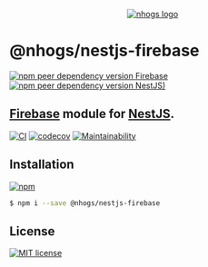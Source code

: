 <p align="center">
  <a href="https://github.com/Nhogs"><img alt="nhogs logo" src="https://nhogs.com/nhogs_192.png"></a>
</p>

# @nhogs/nestjs-firebase

[![npm peer dependency version Firebase](https://img.shields.io/npm/dependency-version/@nhogs/nestjs-firebase/peer/firebase?label=Firebase&logo=firebase)](https://firebase.google.com/)
[![npm peer dependency version NestJS)](https://img.shields.io/npm/dependency-version/@nhogs/nestjs-firebase/peer/@nestjs/core?label=Nestjs&logo=nestjs&logoColor=e0234e)](https://github.com/nestjs/nest)

## [Firebase](https://firebase.google.com/) module for [NestJS](https://github.com/nestjs/nest).

[![CI](https://github.com/nhogs/nestjs-firebase/actions/workflows/ci.yml/badge.svg)](https://github.com/Nhogs/nestjs-firebase/actions/workflows/ci.yml)
[![codecov](https://codecov.io/gh/Nhogs/nestjs-firebase/branch/main/graph/badge.svg?token=ZRPM5WFGO2)](https://codecov.io/gh/Nhogs/nestjs-firebase)
[![Maintainability](https://api.codeclimate.com/v1/badges/356bd937ca8b2e7b8d96/maintainability)](https://codeclimate.com/github/Nhogs/nestjs-firebase/maintainability)

## Installation

[![npm](https://img.shields.io/npm/v/@nhogs/nestjs-firebase?label=%40nhogs%2Fnestjs-firebase&logo=npm)](https://www.npmjs.com/package/@nhogs/nestjs-firebase)

```bash
$ npm i --save @nhogs/nestjs-firebase
```
## License
[![MIT license](https://img.shields.io/github/license/nhogs/nestjs-firebase)](LICENSE)
